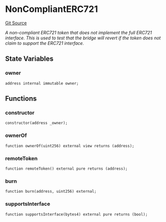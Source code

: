 # NonCompliantERC721
[Git Source](https://github.com/ethereum-optimism/optimism/blob/f7b73857601914eeea6fc4c1ba46ae99ca744d97/contracts/test/L2ERC721Bridge.t.sol)

*A non-compliant ERC721 token that does not implement the full ERC721 interface.
This is used to test that the bridge will revert if the token does not claim to support
the ERC721 interface.*


## State Variables
### owner

```solidity
address internal immutable owner;
```


## Functions
### constructor


```solidity
constructor(address _owner);
```

### ownerOf


```solidity
function ownerOf(uint256) external view returns (address);
```

### remoteToken


```solidity
function remoteToken() external pure returns (address);
```

### burn


```solidity
function burn(address, uint256) external;
```

### supportsInterface


```solidity
function supportsInterface(bytes4) external pure returns (bool);
```

